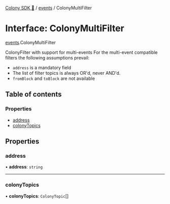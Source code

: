 [Colony SDK 🚀](../README.md) / [events](../modules/events.md) / ColonyMultiFilter

# Interface: ColonyMultiFilter

[events](../modules/events.md).ColonyMultiFilter

ColonyFilter with support for multi-events
For the multi-event compatible filters the following assumptions prevail:
- `address` is a mandatory field
- The list of filter topics is always OR'd, never AND'd.
- `fromBlock` and `toBlock` are not available

## Table of contents

### Properties

- [address](events.ColonyMultiFilter.md#address)
- [colonyTopics](events.ColonyMultiFilter.md#colonytopics)

## Properties

### address

• **address**: `string`

___

### colonyTopics

• **colonyTopics**: `ColonyTopic`[]
